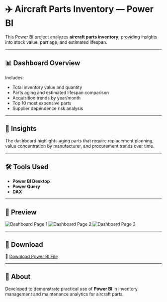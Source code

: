 # ✈️ Aircraft Parts Inventory — Power BI

This Power BI project analyzes **aircraft parts inventory**, providing insights into stock value, part age, and estimated lifespan.

---

## 📊 Dashboard Overview
Includes:
- Total inventory value and quantity  
- Parts aging and estimated lifespan comparison  
- Acquisition trends by year/month  
- Top 10 most expensive parts  
- Supplier dependence risk analysis  

---

## 🧠 Insights
The dashboard highlights aging parts that require replacement planning, value concentration by manufacturer, and procurement trends over time.

---

## 🛠️ Tools Used
- **Power BI Desktop**
- **Power Query**
- **DAX**

---

## 📸 Preview
![Dashboard Page 1](images/dashboard_preview-1.png)
![Dashboard Page 2](images/dashboard_preview-2.png)
![Dashboard Page 3](images/dashboard_preview-3.png)

---

## 📂 Download
📂 [Download Power BI File](aircraft_parts_inventory.pbix)

---

## 🧾 About
Developed to demonstrate practical use of **Power BI** in inventory management and maintenance analytics for aircraft parts.
